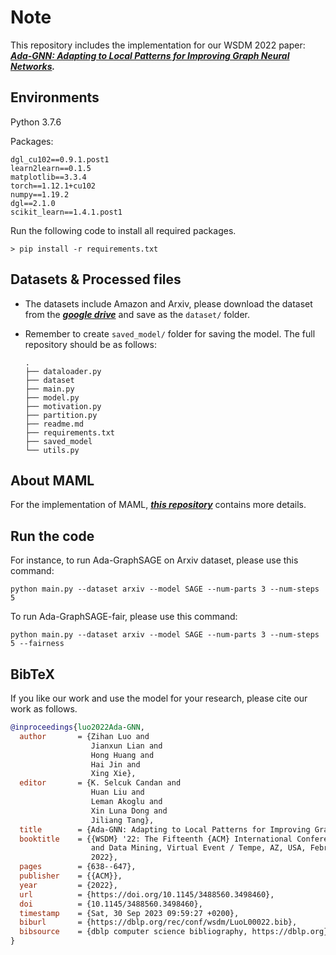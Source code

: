 # Note

This repository includes the implementation for our WSDM 2022 paper: ***[Ada-GNN: Adapting to Local Patterns for Improving Graph Neural Networks](https://dl.acm.org/doi/abs/10.1145/3488560.3498460).***

## Environments

Python 3.7.6

Packages:

```
dgl_cu102==0.9.1.post1
learn2learn==0.1.5
matplotlib==3.3.4
torch==1.12.1+cu102
numpy==1.19.2
dgl==2.1.0
scikit_learn==1.4.1.post1
```

Run the following code to install all required packages.

```
> pip install -r requirements.txt
```

## Datasets & Processed files

- The datasets include Amazon and Arxiv, please download the dataset from the ***[google drive](https://drive.google.com/file/d/14zZN4CM8Am1ipJYQ9gcjtlcBmougODdS/view?usp=sharing)*** and save as the `dataset/` folder.
- Remember to create `saved_model/` folder for saving the model. The full repository should be as follows:

  ```
  .
  ├── dataloader.py
  ├── dataset
  ├── main.py
  ├── model.py
  ├── motivation.py
  ├── partition.py
  ├── readme.md
  ├── requirements.txt
  ├── saved_model
  └── utils.py
  ```

## About MAML
For the implementation of MAML, ***[this repository](https://github.com/learnables/learn2learn/tree/master)*** contains more details.

## Run the code
For instance, to run Ada-GraphSAGE on Arxiv dataset, please use this command:
```
python main.py --dataset arxiv --model SAGE --num-parts 3 --num-steps 5
```
To run Ada-GraphSAGE-fair, please use this command:
```
python main.py --dataset arxiv --model SAGE --num-parts 3 --num-steps 5 --fairness
```

## BibTeX

If you like our work and use the model for your research, please cite our work as follows.

```bibtex
@inproceedings{luo2022Ada-GNN,
  author       = {Zihan Luo and
                  Jianxun Lian and
                  Hong Huang and
                  Hai Jin and
                  Xing Xie},
  editor       = {K. Selcuk Candan and
                  Huan Liu and
                  Leman Akoglu and
                  Xin Luna Dong and
                  Jiliang Tang},
  title        = {Ada-GNN: Adapting to Local Patterns for Improving Graph Neural Networks},
  booktitle    = {{WSDM} '22: The Fifteenth {ACM} International Conference on Web Search
                  and Data Mining, Virtual Event / Tempe, AZ, USA, February 21 - 25,
                  2022},
  pages        = {638--647},
  publisher    = {{ACM}},
  year         = {2022},
  url          = {https://doi.org/10.1145/3488560.3498460},
  doi          = {10.1145/3488560.3498460},
  timestamp    = {Sat, 30 Sep 2023 09:59:27 +0200},
  biburl       = {https://dblp.org/rec/conf/wsdm/LuoL00022.bib},
  bibsource    = {dblp computer science bibliography, https://dblp.org}
}
``` 